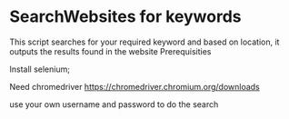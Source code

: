 # SearchWebsites for keywords
This script searches for your required keyword and based on location, it outputs the results found in the website
Prerequisities

Install selenium;

Need chromedriver 
https://chromedriver.chromium.org/downloads

use your own username and password to do the search
